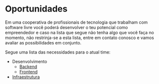 # Oportunidades

Em uma cooperativa de profissionais de tecnologia que trabalham com software livre você poderá desenvolver o teu potencial como empreendedor e caso na lista que segue não tenha algo que você faça no momento, não restrinja-se a esta lista, entre em contato conosco e vamos avaliar as possibilidades em conjunto.

Segue uma lista das necessidades para o atual time:

* Desenvolvimento
  * [Backend](docs/requisitos-backend.md)
  * [Frontend](docs/requisitos-frontend.md)
* [Infraestrutura](docs/requisitos-infraestrutura.md)
